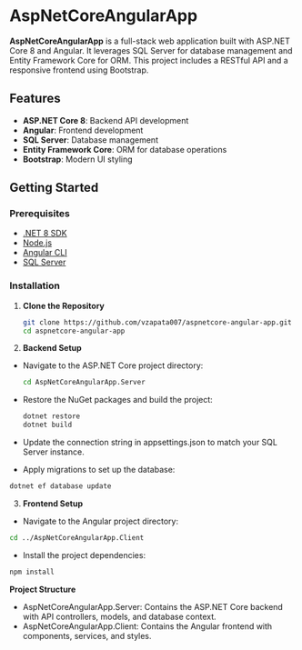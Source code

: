 # AspNetCoreAngularApp

**AspNetCoreAngularApp** is a full-stack web application built with ASP.NET Core 8 and Angular. It leverages SQL Server for database management and Entity Framework Core for ORM. This project includes a RESTful API and a responsive frontend using Bootstrap.

## Features

- **ASP.NET Core 8**: Backend API development
- **Angular**: Frontend development
- **SQL Server**: Database management
- **Entity Framework Core**: ORM for database operations
- **Bootstrap**: Modern UI styling

## Getting Started

### Prerequisites

- [.NET 8 SDK](https://dotnet.microsoft.com/download/dotnet/8.0)
- [Node.js](https://nodejs.org/)
- [Angular CLI](https://angular.io/cli)
- [SQL Server](https://www.microsoft.com/en-us/sql-server/sql-server-downloads)

### Installation

1. **Clone the Repository**

   ```bash
   git clone https://github.com/vzapata007/aspnetcore-angular-app.git
   cd aspnetcore-angular-app
   ```

2. **Backend Setup**

- Navigate to the ASP.NET Core project directory:

   ```bash
   cd AspNetCoreAngularApp.Server
   ```
- Restore the NuGet packages and build the project:
 
  ```bash
  dotnet restore
  dotnet build
  ```

- Update the connection string in appsettings.json to match your SQL Server instance.

- Apply migrations to set up the database:

```bash
dotnet ef database update
```

3. **Frontend Setup**

- Navigate to the Angular project directory:

```bash
cd ../AspNetCoreAngularApp.Client
```
- Install the project dependencies:

```bash
npm install
```

**Project Structure**
- AspNetCoreAngularApp.Server: Contains the ASP.NET Core backend with API controllers, models, and database context.
- AspNetCoreAngularApp.Client: Contains the Angular frontend with components, services, and styles.
